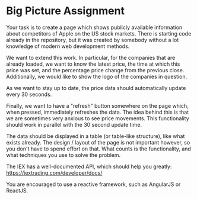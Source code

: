 # Big Picture Assignment

Your task is to create a page which shows publicly available information about competitors of Apple on the US stock markets. There is starting code already in the repository, but it was created by somebody without a lot knowledge of modern web development methods.

We want to extend this work. In particular, for the companies that are already loaded, we want to know the latest price, the time at which this price was set, and the percentage price change from the previous close. Additionally, we would like to show the logo of the companies in question.

As we want to stay up to date, the price data should automatically update every 30 seconds.

Finally, we want to have a "refresh" button somewhere on the page which, when pressed, immediately refreshes the data. The idea behind this is that we are sometimes very anxious to see price movements. This functionality should work in parallel with the 30 second update time.

The data should be displayed in a table (or table-like structure), like what exists already. The design / layout of the page is not important however, so you don't have to spend effort on that. What counts is the functionality, and what techniques you use to solve the problem.

The IEX has a well-documented API, which should help you greatly:
https://iextrading.com/developer/docs/

You are encouraged to use a reactive framework, such as AngularJS or ReactJS.
